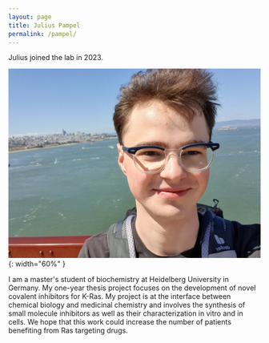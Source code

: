 ```yaml
---
layout: page
title: Julius Pampel
permalink: /pampel/
---
```

Julius joined the lab in 2023.

![Julius pic](../img/pampel.jpg){: width="60%" }



I am a master's student of biochemistry at Heidelberg University in Germany. My one-year thesis project focuses on the development of novel covalent inhibitors for K-Ras. My project is at the interface between chemical biology and medicinal chemistry and involves the synthesis of small molecule inhibitors as well as their characterization in vitro and in cells. We hope that this work could increase the number of patients benefiting from Ras targeting drugs.
